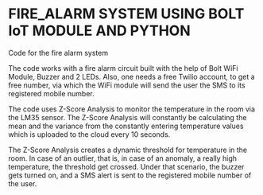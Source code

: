 # FIRE_ALARM SYSTEM USING BOLT IoT MODULE AND PYTHON
Code for the fire alarm system 

The code works with a fire alarm circuit built with the help of Bolt WiFi Module, Buzzer and 2 LEDs.
Also, one needs a free Twilio account, to get a free number, via which the WiFi module will send the user the SMS to its registered mobile number.

The code uses Z-Score Analysis to monitor the temperature in the room via the LM35 sensor. The Z-Score Analysis will constantly be calculating the mean and the variance
from the constantly entering temperature values which is uploaded to the cloud every 10 seconds.

The Z-Score Analysis creates a dynamic threshold for temperature in the room. In case of an outlier, that is, in case of an anomaly, a really high temperature, the 
threshold get crossed. Under that scenario, the buzzer gets turned on, and a SMS alert is sent to the registered mobile number of the user.
